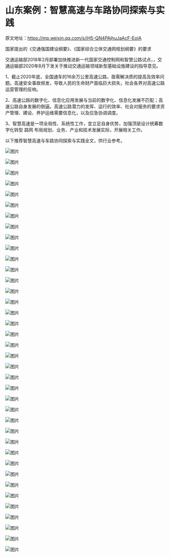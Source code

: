 # 山东案例：智慧高速与车路协同探索与实践

原文地址：https://mp.weixin.qq.com/s/iH5-QN4PAjhuJaAcF-EoIA



国家提出的《交通强国建设纲要》、《国家综合立体交通网规划纲要》的要求

交通运输部2018年2月部署加快推进新一代国家交通控制网和智慧公路试点，，交通运输部2020年8月下发关于推动交通运输领域新型基础设施建设的指导意见。

1、截止2020年底，全国通车的16余万公里高速公路，亟需解决质的提高及效率问题。高速安全事故频发，导致人民的生命财产面临巨大损失，社会各界对高速公路运营管理的反响。

2、高速公路的数字化、信息化应用发展与当前的数字化、信息化发展不匹配；高速公路自身发展的倒逼。高速公路潜力的发挥、运行的效率、社会对服务的要求资产管理、建设、养护运维需要信息化，以及应急协调调度。

3、智慧高速是一项全局性、系统性工作，宜立足自身优势，加强顶层设计统筹数字化转型 路网 布局规划、业务、产业和技术发展实际，开展相关工作。

以下推荐智慧高速与车路协同探索与实践全文，供行业参考。

![图片](https://mmbiz.qpic.cn/mmbiz_jpg/v1hBUnx9Fm3ZJx2HAmk3zpWfHicmxMhaIsoho2BQo5rUbHTUZVSOmuMX8zYEOBNibua4xx7dWoghcUENtffxq0Ng/640?wx_fmt=jpeg&tp=webp&wxfrom=5&wx_lazy=1&wx_co=1)

![图片](https://mmbiz.qpic.cn/mmbiz_jpg/v1hBUnx9Fm3ZJx2HAmk3zpWfHicmxMhaI7Mib3o0Oe56f7fvag6GEtPJp54IuefTZgkz35n0Licspm90FUsV0Tt1w/640?wx_fmt=jpeg&tp=webp&wxfrom=5&wx_lazy=1&wx_co=1)

![图片](https://mmbiz.qpic.cn/mmbiz_jpg/v1hBUnx9Fm3ZJx2HAmk3zpWfHicmxMhaI1FzORJXuzibsIQIAQNp3iboCqryZLA9EHb7lPZJOHaYqDerGbGoYutwQ/640?wx_fmt=jpeg&tp=webp&wxfrom=5&wx_lazy=1&wx_co=1)

![图片](https://mmbiz.qpic.cn/mmbiz_jpg/v1hBUnx9Fm3ZJx2HAmk3zpWfHicmxMhaIv4OX9r6saz0RnQbicGqmVv97IiaicftDZN9gsiaUJKR0PbHXBbg76JHzRA/640?wx_fmt=jpeg&tp=webp&wxfrom=5&wx_lazy=1&wx_co=1)

![图片](https://mmbiz.qpic.cn/mmbiz_jpg/v1hBUnx9Fm3ZJx2HAmk3zpWfHicmxMhaIFQoIg0LbohAcgUuMYQIxd7s9RWh3Gibf7K1RPgKaz9xAPD2ELxdT5Wg/640?wx_fmt=jpeg&tp=webp&wxfrom=5&wx_lazy=1&wx_co=1)

![图片](https://mmbiz.qpic.cn/mmbiz_jpg/v1hBUnx9Fm3ZJx2HAmk3zpWfHicmxMhaIjiaSRD4PSh3ebWUvfLreEyibZSoniaL1niblR9qkbict3cjlCcGC9fialyVg/640?wx_fmt=jpeg&tp=webp&wxfrom=5&wx_lazy=1&wx_co=1)

![图片](https://mmbiz.qpic.cn/mmbiz_jpg/v1hBUnx9Fm3ZJx2HAmk3zpWfHicmxMhaIyghspaZuA0TicvCEylBf2wbE031iaV8QF1thISOaibXXxiaX70awpTYXEg/640?wx_fmt=jpeg&tp=webp&wxfrom=5&wx_lazy=1&wx_co=1)

![图片](https://mmbiz.qpic.cn/mmbiz_jpg/v1hBUnx9Fm3ZJx2HAmk3zpWfHicmxMhaIEndiapoibKxWl1hXfayJU1ThkBOWP1oppdApMeXicxKd1anVyniazJY0Fg/640?wx_fmt=jpeg&tp=webp&wxfrom=5&wx_lazy=1&wx_co=1)

![图片](https://mmbiz.qpic.cn/mmbiz_jpg/v1hBUnx9Fm3ZJx2HAmk3zpWfHicmxMhaIa1iboLylaBUeic4GtsuvRM8iczPOdglnFj4NJCv4yeJER36yX83xgUtkA/640?wx_fmt=jpeg&tp=webp&wxfrom=5&wx_lazy=1&wx_co=1)

![图片](https://mmbiz.qpic.cn/mmbiz_jpg/v1hBUnx9Fm3ZJx2HAmk3zpWfHicmxMhaIgBKtlwGh9iaNVST3XtxvzEg29lmpFiaql54MAgcxp9eicyJ6JJed7KsMg/640?wx_fmt=jpeg&tp=webp&wxfrom=5&wx_lazy=1&wx_co=1)

![图片](https://mmbiz.qpic.cn/mmbiz_jpg/v1hBUnx9Fm3ZJx2HAmk3zpWfHicmxMhaIYySlQtu9MtM1acqHeHScQPj8ewhb1S5VQXnMqtkqeFibIq445IhabBg/640?wx_fmt=jpeg&tp=webp&wxfrom=5&wx_lazy=1&wx_co=1)

![图片](https://mmbiz.qpic.cn/mmbiz_jpg/v1hBUnx9Fm3ZJx2HAmk3zpWfHicmxMhaINUDiaIubictm5DN6UyQyOtfz5LeGMaYX5GpdpsYV1TUoyXC0uSkLAibhQ/640?wx_fmt=jpeg&tp=webp&wxfrom=5&wx_lazy=1&wx_co=1)

![图片](https://mmbiz.qpic.cn/mmbiz_jpg/v1hBUnx9Fm3ZJx2HAmk3zpWfHicmxMhaIKYy7ciahnCyg4WVnrfeTpRwXzKiccrJXibgHYHicr172eQmodNhZF15IHQ/640?wx_fmt=jpeg&tp=webp&wxfrom=5&wx_lazy=1&wx_co=1)

![图片](https://mmbiz.qpic.cn/mmbiz_jpg/v1hBUnx9Fm3ZJx2HAmk3zpWfHicmxMhaIxR5pSOvrffqf36XgC6Mge7I0PkXQ334NiaibBJKKgjjzoHp2kpghl4Uw/640?wx_fmt=jpeg&tp=webp&wxfrom=5&wx_lazy=1&wx_co=1)

![图片](https://mmbiz.qpic.cn/mmbiz_jpg/v1hBUnx9Fm3ZJx2HAmk3zpWfHicmxMhaIvibWG5ib0DlWHjGKqw1qwrBQS2JhkSicrvIlh4twiaMTN495p4ukeWr3Wg/640?wx_fmt=jpeg&tp=webp&wxfrom=5&wx_lazy=1&wx_co=1)

![图片](https://mmbiz.qpic.cn/mmbiz_jpg/v1hBUnx9Fm3ZJx2HAmk3zpWfHicmxMhaIiaLd9qAejAbctdPyybx2WUawy54ic1icvtJpp46xYoPFY39NhWq1ic8FUQ/640?wx_fmt=jpeg&tp=webp&wxfrom=5&wx_lazy=1&wx_co=1)

![图片](https://mmbiz.qpic.cn/mmbiz_jpg/v1hBUnx9Fm3ZJx2HAmk3zpWfHicmxMhaIDBagfxpl6GthslbJ5Bc6EsnGUvU1xKfnmNOZKiav5V5iazPbQOyGGiakA/640?wx_fmt=jpeg&tp=webp&wxfrom=5&wx_lazy=1&wx_co=1)

![图片](https://mmbiz.qpic.cn/mmbiz_jpg/v1hBUnx9Fm3ZJx2HAmk3zpWfHicmxMhaINFwdAspyYr6zO11P7hR2e7iaKiafpqgBAibicxnlHNz72MmOAWoErFwGTQ/640?wx_fmt=jpeg&tp=webp&wxfrom=5&wx_lazy=1&wx_co=1)

![图片](https://mmbiz.qpic.cn/mmbiz_jpg/v1hBUnx9Fm3ZJx2HAmk3zpWfHicmxMhaICibzjcCJzxViagJP7UxP3BdlrXFNQFc0Q4aIwXr0Lh4iavJ4czOQdRb4Q/640?wx_fmt=jpeg&tp=webp&wxfrom=5&wx_lazy=1&wx_co=1)

![图片](https://mmbiz.qpic.cn/mmbiz_jpg/v1hBUnx9Fm3ZJx2HAmk3zpWfHicmxMhaIV8bK1ejDfLG3yehZFPPxUsFrasED58Lib3X6r9rSPP3F5uP1MiaHiaLwQ/640?wx_fmt=jpeg&tp=webp&wxfrom=5&wx_lazy=1&wx_co=1)

![图片](https://mmbiz.qpic.cn/mmbiz_jpg/v1hBUnx9Fm3ZJx2HAmk3zpWfHicmxMhaI5x8Ap69ZFDEoKHBxE2eia1vA1b2P5Py4OhesVTkZctRyQQHZ3kSTUibw/640?wx_fmt=jpeg&tp=webp&wxfrom=5&wx_lazy=1&wx_co=1)

![图片](https://mmbiz.qpic.cn/mmbiz_jpg/v1hBUnx9Fm3ZJx2HAmk3zpWfHicmxMhaI0Ml26L44rj5XYfUXKd8Z0fbv4DIdI2VN5c3UE6oTwAG14ccCxicuIPQ/640?wx_fmt=jpeg&tp=webp&wxfrom=5&wx_lazy=1&wx_co=1)

![图片](https://mmbiz.qpic.cn/mmbiz_jpg/v1hBUnx9Fm3ZJx2HAmk3zpWfHicmxMhaIZEv1u8wKP8QASxUb2pP0B3sWlWuUic9RcLD2v3EdKU0jxOh0uqEP0mg/640?wx_fmt=jpeg&tp=webp&wxfrom=5&wx_lazy=1&wx_co=1)

![图片](https://mmbiz.qpic.cn/mmbiz_jpg/v1hBUnx9Fm3ZJx2HAmk3zpWfHicmxMhaIJn8h2IiaBSic6eDicUBLoaXkRV4pQYJ4UJPFXz5IoicAHCRmLxNk0aAKew/640?wx_fmt=jpeg&tp=webp&wxfrom=5&wx_lazy=1&wx_co=1)

![图片](https://mmbiz.qpic.cn/mmbiz_jpg/v1hBUnx9Fm3ZJx2HAmk3zpWfHicmxMhaInE4KfTiaUqVYt5uhDzbd9t4vbUWEnFib4Vnnj28jZRKe2f5Y8vAJFYjA/640?wx_fmt=jpeg&tp=webp&wxfrom=5&wx_lazy=1&wx_co=1)

![图片](https://mmbiz.qpic.cn/mmbiz_jpg/v1hBUnx9Fm3ZJx2HAmk3zpWfHicmxMhaItmvVic1w5IjY3uAXvYRkkkZsJqh0GRLgAib0mlVbRg78u4DMYZ4NJ0rA/640?wx_fmt=jpeg&tp=webp&wxfrom=5&wx_lazy=1&wx_co=1)

![图片](https://mmbiz.qpic.cn/mmbiz_jpg/v1hBUnx9Fm3ZJx2HAmk3zpWfHicmxMhaI9aAdiaGQEagRfictRMzZMgEAOwCUibsGVI9ktN2DIeYGoFJW1KMST2VtQ/640?wx_fmt=jpeg&tp=webp&wxfrom=5&wx_lazy=1&wx_co=1)

![图片](https://mmbiz.qpic.cn/mmbiz_jpg/v1hBUnx9Fm3ZJx2HAmk3zpWfHicmxMhaISlMf3HJibVPko0rNNZqeJa52264pTSJRgWEWIu0MibDiaTnibTh9bXbczA/640?wx_fmt=jpeg&tp=webp&wxfrom=5&wx_lazy=1&wx_co=1)

![图片](https://mmbiz.qpic.cn/mmbiz_jpg/v1hBUnx9Fm3ZJx2HAmk3zpWfHicmxMhaIV7P0W812zM3OXIdicnekSN22GticGT1wuPq6kFAkkRwrSfrQGu1zjiaicQ/640?wx_fmt=jpeg&tp=webp&wxfrom=5&wx_lazy=1&wx_co=1)

![图片](https://mmbiz.qpic.cn/mmbiz_jpg/v1hBUnx9Fm3ZJx2HAmk3zpWfHicmxMhaIhWg9Iqo2bQ71icXVHulFaxZicP47wGXL24DMCfE3bbZzIPbFHyI9FPSA/640?wx_fmt=jpeg&tp=webp&wxfrom=5&wx_lazy=1&wx_co=1)

![图片](https://mmbiz.qpic.cn/mmbiz_jpg/v1hBUnx9Fm3ZJx2HAmk3zpWfHicmxMhaIicUEQaE7h5xtnAzUQVRgf1RocPVZZnnmQOKxZOoPYPMSJlRJFyibpic0Q/640?wx_fmt=jpeg&tp=webp&wxfrom=5&wx_lazy=1&wx_co=1)

![图片](https://mmbiz.qpic.cn/mmbiz_jpg/v1hBUnx9Fm3ZJx2HAmk3zpWfHicmxMhaIhat4tqLiagib2hSG7GpJvpM240ZnXYo2HkI6WpdlibmAnOO5lnmediaftw/640?wx_fmt=jpeg&tp=webp&wxfrom=5&wx_lazy=1&wx_co=1)

![图片](https://mmbiz.qpic.cn/mmbiz_jpg/v1hBUnx9Fm3ZJx2HAmk3zpWfHicmxMhaI7hjn6iadol1lFKRvWSOeA8clFoLm7ohLRPwYxxgMJxVXQR8scZSQPNA/640?wx_fmt=jpeg&tp=webp&wxfrom=5&wx_lazy=1&wx_co=1)

![图片](https://mmbiz.qpic.cn/mmbiz_jpg/v1hBUnx9Fm3ZJx2HAmk3zpWfHicmxMhaIiazwvsfgQgicmzGgzgWULRjwLBu1GtLibxp2pR9hgJ1QNTeQpurHbRH7A/640?wx_fmt=jpeg&tp=webp&wxfrom=5&wx_lazy=1&wx_co=1)

![图片](https://mmbiz.qpic.cn/mmbiz_jpg/v1hBUnx9Fm3ZJx2HAmk3zpWfHicmxMhaIpnXCLu5APia2lIibT4lgtywwz4gEmPQicntfb7QLnLYdEZunzyib4Nicdjw/640?wx_fmt=jpeg&tp=webp&wxfrom=5&wx_lazy=1&wx_co=1)

![图片](https://mmbiz.qpic.cn/mmbiz_jpg/v1hBUnx9Fm3ZJx2HAmk3zpWfHicmxMhaIxv3vOrUpiadwQiaHQo2KSRbicQZp0J2SjDwN6jA7GNXWZiaysr7PmqczUA/640?wx_fmt=jpeg&tp=webp&wxfrom=5&wx_lazy=1&wx_co=1)

![图片](https://mmbiz.qpic.cn/mmbiz_jpg/v1hBUnx9Fm3ZJx2HAmk3zpWfHicmxMhaIlGgL7Qibcia6LmFiaVHcRNpiaK70yxJgl03wbCZibb9aaWPkcPd1rGZxiaXQ/640?wx_fmt=jpeg&tp=webp&wxfrom=5&wx_lazy=1&wx_co=1)

![图片](https://mmbiz.qpic.cn/mmbiz_jpg/v1hBUnx9Fm3ZJx2HAmk3zpWfHicmxMhaIFJuroQHOEBcEjwYQ92w3icdiashjiamDbYFsKhCUlvzHW4icquGuu96UNg/640?wx_fmt=jpeg&tp=webp&wxfrom=5&wx_lazy=1&wx_co=1)